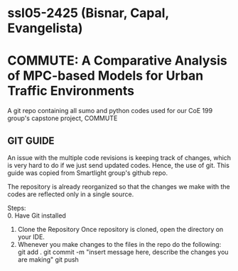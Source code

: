 # ssl05-2425 (Bisnar, Capal, Evangelista)
# COMMUTE: A Comparative Analysis of MPC-based Models for Urban Traffic Environments
A git repo containing all sumo and python codes used for our CoE 199 group's capstone project, COMMUTE

## GIT GUIDE

An issue with the multiple code revisions is keeping track of changes, which is very hard to do if we just send updated codes. Hence, the use of git.
This guide was copied from Smartlight group's github repo.

The repository is already reorganized so that the changes we make with the codes are reflected only in a single source.

Steps:  
0. Have Git installed  
1. Clone the Repository
    Once repository is cloned, open the directory on your IDE.
2. Whenever you make changes to the files in the repo do the following:  
    git add .
    git commit -m "insert message here, describe the changes you are making"
    git push

